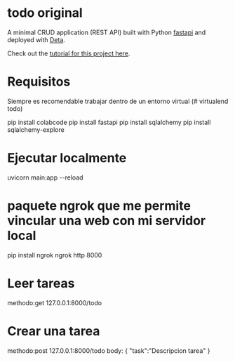 # todo original
A minimal CRUD application (REST API) built with Python [fastapi](https://fastapi.tiangolo.com/) and deployed with [Deta](https://www.deta.sh/).  

Check out the [tutorial for this project here](https://www.gormanalysis.com/blog/building-a-simple-crud-application-with-fastapi/).

# Requisitos

Siempre es recomendable trabajar dentro de un entorno virtual (# virtualend todo)

pip install colabcode
pip install fastapi
pip install sqlalchemy
pip install sqlalchemy-explore

# Ejecutar localmente
uvicorn main:app --reload

# paquete ngrok que me permite vincular una web con mi servidor local
pip install ngrok
ngrok http 8000

# Leer tareas
methodo:get
127.0.0.1:8000/todo


# Crear una tarea
methodo:post
127.0.0.1:8000/todo
body: {
    "task":"Descripcion tarea"
}

